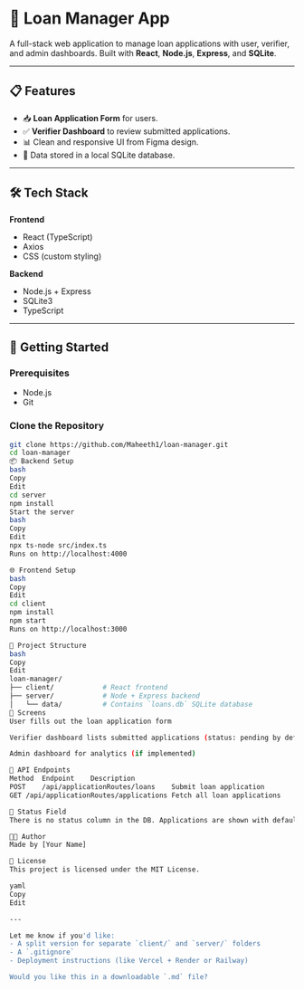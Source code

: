 # 🏦 Loan Manager App

A full-stack web application to manage loan applications with user, verifier, and admin dashboards. Built with **React**, **Node.js**, **Express**, and **SQLite**.

---

## 📋 Features

- 📥 **Loan Application Form** for users.
- ✅ **Verifier Dashboard** to review submitted applications.
- 📊 Clean and responsive UI from Figma design.
- 💾 Data stored in a local SQLite database.

---

## 🛠️ Tech Stack

**Frontend**  
- React (TypeScript)
- Axios  
- CSS (custom styling)

**Backend**  
- Node.js + Express  
- SQLite3  
- TypeScript  

---

## 🚀 Getting Started

### Prerequisites

- Node.js
- Git

### Clone the Repository

```bash
git clone https://github.com/Maheeth1/loan-manager.git
cd loan-manager
📦 Backend Setup
bash
Copy
Edit
cd server
npm install
Start the server
bash
Copy
Edit
npx ts-node src/index.ts
Runs on http://localhost:4000

🌐 Frontend Setup
bash
Copy
Edit
cd client
npm install
npm start
Runs on http://localhost:3000

📁 Project Structure
bash
Copy
Edit
loan-manager/
├── client/            # React frontend
├── server/            # Node + Express backend
│   └── data/          # Contains `loans.db` SQLite database
🌟 Screens
User fills out the loan application form

Verifier dashboard lists submitted applications (status: pending by default)

Admin dashboard for analytics (if implemented)

🧪 API Endpoints
Method	Endpoint	Description
POST	/api/applicationRoutes/loans	Submit loan application
GET	/api/applicationRoutes/applications	Fetch all loan applications

📌 Status Field
There is no status column in the DB. Applications are shown with default status "Pending" in the dashboard.

🧑‍💻 Author
Made by [Your Name]

📄 License
This project is licensed under the MIT License.

yaml
Copy
Edit

---

Let me know if you'd like:
- A split version for separate `client/` and `server/` folders
- A `.gitignore`
- Deployment instructions (like Vercel + Render or Railway)

Would you like this in a downloadable `.md` file?
